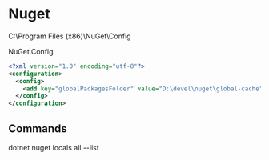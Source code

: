 # Nuget

C:\Program Files (x86)\NuGet\Config

NuGet.Config
```xml
<?xml version="1.0" encoding="utf-8"?>
<configuration>
  <config>
    <add key="globalPackagesFolder" value="D:\devel\nuget\global-cache" />
  </config>
</configuration>

```

## Commands
dotnet nuget locals all --list
